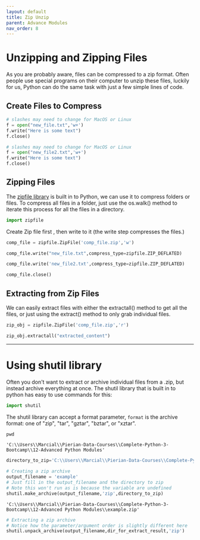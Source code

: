 ```yaml
---
layout: default
title: Zip Unzip
parent: Advance Modules
nav_order: 8
---
```


# Unzipping and Zipping Files

As you are probably aware, files can be compressed to a zip format. Often people use special programs on their computer to unzip these files, luckily for us, Python can do the same task with just a few simple lines of code.

## Create Files to Compress


```python
# slashes may need to change for MacOS or Linux
f = open("new_file.txt",'w+')
f.write("Here is some text")
f.close()
```


```python
# slashes may need to change for MacOS or Linux
f = open("new_file2.txt",'w+')
f.write("Here is some text")
f.close()
```

## Zipping Files

The [zipfile library](https://docs.python.org/3/library/zipfile.html) is built in to Python, we can use it to compress folders or files. To compress all files in a folder, just use the os.walk() method to iterate this process for all the files in a directory.


```python
import zipfile
```

 Create Zip file first , then write to it (the write step compresses the files.)


```python
comp_file = zipfile.ZipFile('comp_file.zip','w')
```


```python
comp_file.write("new_file.txt",compress_type=zipfile.ZIP_DEFLATED)
```


```python
comp_file.write('new_file2.txt',compress_type=zipfile.ZIP_DEFLATED)
```


```python
comp_file.close()
```

## Extracting from Zip Files

We can easily extract files with either the extractall() method to get all the files, or just using the extract() method to only grab individual files.


```python
zip_obj = zipfile.ZipFile('comp_file.zip','r')
```


```python
zip_obj.extractall("extracted_content")
```

________

# Using shutil library

Often you don't want to extract or archive individual files from a .zip, but instead archive everything at once. The shutil library that is built in to python has easy to use commands for this:


```python
import shutil
```

The shutil library can accept a format parameter, `format` is the archive format: one of "zip", "tar", "gztar", "bztar",
or "xztar".


```python
pwd
```




    'C:\\Users\\Marcial\\Pierian-Data-Courses\\Complete-Python-3-Bootcamp\\12-Advanced Python Modules'




```python
directory_to_zip='C:\\Users\\Marcial\\Pierian-Data-Courses\\Complete-Python-3-Bootcamp\\12-Advanced Python Modules'
```


```python
# Creating a zip archive
output_filename = 'example'
# Just fill in the output_filename and the directory to zip
# Note this won't run as is because the variable are undefined
shutil.make_archive(output_filename,'zip',directory_to_zip)
```




    'C:\\Users\\Marcial\\Pierian-Data-Courses\\Complete-Python-3-Bootcamp\\12-Advanced Python Modules\\example.zip'




```python
# Extracting a zip archive
# Notice how the parameter/argument order is slightly different here
shutil.unpack_archive(output_filename,dir_for_extract_result,'zip')
```
